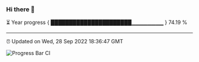 ### Hi there 👋

⏳ Year progress { ██████████████████████▁▁▁▁▁▁▁▁ } 74.19 %

---

⏰ Updated on Wed, 28 Sep 2022 18:36:47 GMT

![Progress Bar CI](https://github.com/ZhaoGui/ZhaoGui/workflows/Progress%20Bar%20CI/badge.svg)
